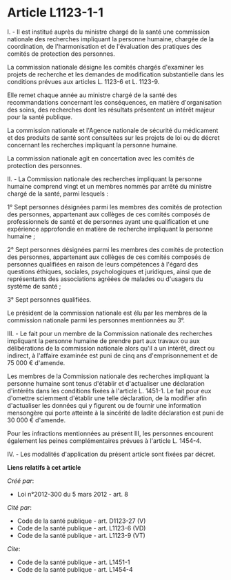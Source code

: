 # Article L1123-1-1

I. - Il est institué auprès du ministre chargé de la santé une commission nationale des recherches impliquant la personne
humaine, chargée de la coordination, de l'harmonisation et de l'évaluation des pratiques des comités de protection des
personnes. 

La commission nationale désigne les comités chargés d'examiner les projets de recherche et les demandes de modification
substantielle dans les conditions prévues aux articles L. 1123-6 et L. 1123-9. 

Elle remet chaque année au ministre chargé de la santé des recommandations concernant les conséquences, en matière
d'organisation des soins, des recherches dont les résultats présentent un intérêt majeur pour la santé publique. 

La commission nationale et l'Agence nationale de sécurité du médicament et des produits de santé sont consultées sur les
projets de loi ou de décret concernant les recherches impliquant la personne humaine. 

La commission nationale agit en concertation avec les comités de protection des personnes. 

II. - La Commission nationale des recherches impliquant la personne humaine comprend vingt et un membres nommés par arrêté du
ministre chargé de la santé, parmi lesquels : 

1° Sept personnes désignées parmi les membres des comités de protection des personnes, appartenant aux collèges de ces
comités composés de professionnels de santé et de personnes ayant une qualification et une expérience approfondie en matière
de recherche impliquant la personne humaine ; 

2° Sept personnes désignées parmi les membres des comités de protection des personnes, appartenant aux collèges de ces
comités composés de personnes qualifiées en raison de leurs compétences à l'égard des questions éthiques, sociales,
psychologiques et juridiques, ainsi que de représentants des associations agréées de malades ou d'usagers du système de
santé ; 

3° Sept personnes qualifiées. 

Le président de la commission nationale est élu par les membres de la commission nationale parmi les personnes mentionnées au
3°. 

III. - Le fait pour un membre de la Commission nationale des recherches impliquant la personne humaine de prendre part aux
travaux ou aux délibérations de la commission nationale alors qu'il a un intérêt, direct ou indirect, à l'affaire examinée
est puni de cinq ans d'emprisonnement et de 75 000 € d'amende. 

Les membres de la Commission nationale des recherches impliquant la personne humaine sont tenus d'établir et d'actualiser une
déclaration d'intérêts dans les conditions fixées à l'article L. 1451-1. Le fait pour eux d'omettre sciemment d'établir une
telle déclaration, de la modifier afin d'actualiser les données qui y figurent ou de fournir une information mensongère qui
porte atteinte à la sincérité de ladite déclaration est puni de 30 000 € d'amende. 

Pour les infractions mentionnées au présent III, les personnes encourent également les peines complémentaires prévues à
l'article L. 1454-4. 

IV. - Les modalités d'application du présent article sont fixées par décret.

**Liens relatifs à cet article**

_Créé par_:

  - Loi n°2012-300 du 5 mars 2012 - art. 8

_Cité par_:

  - Code de la santé publique - art. D1123-27 (V)
  - Code de la santé publique - art. L1123-6 (VD)
  - Code de la santé publique - art. L1123-9 (VT)

_Cite_:

  - Code de la santé publique - art. L1451-1
  - Code de la santé publique - art. L1454-4
